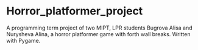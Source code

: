 # Horror_platformer_project
 A programming term project of two MIPT, LPR students Bugrova Alisa and Nurysheva Alina, a horror platformer game with forth wall breaks. Written with Pygame.
